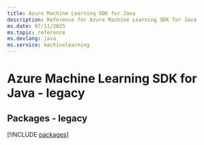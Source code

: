 ```yaml
---
title: Azure Machine Learning SDK for Java
description: Reference for Azure Machine Learning SDK for Java
ms.date: 07/11/2025
ms.topic: reference
ms.devlang: java
ms.service: machinelearning
---
```

# Azure Machine Learning SDK for Java - legacy
## Packages - legacy
[!INCLUDE [packages](machine-learning-index.md)]